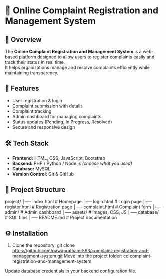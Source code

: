 # 📝 Online Complaint Registration and Management System

## 📌 Overview
The **Online Complaint Registration and Management System** is a web-based platform designed to allow users to register complaints easily and track their status in real time.  
It helps organizations manage and resolve complaints efficiently while maintaining transparency.

## 🚀 Features
- User registration & login
- Complaint submission with details
- Complaint tracking
- Admin dashboard for managing complaints
- Status updates (Pending, In Progress, Resolved)
- Secure and responsive design

## 🛠️ Tech Stack
- **Frontend:** HTML, CSS, JavaScript, Bootstrap
- **Backend:** PHP / Python / Node.js *(choose what you used)*
- **Database:** MySQL
- **Version Control:** Git & GitHub

## 📂 Project Structure
project/
│── index.html # Homepage
│── login.html # Login page
│── register.html # Registration page
│── complaint.html # Complaint form
│── admin/ # Admin dashboard
│── assets/ # Images, CSS, JS
│── database/ # SQL files
│── README.md # Project documentation


## ⚙️ Installation
1. Clone the repository:
   git clone https://github.com/pawaprathamr593/complaint-registration-and-management-system.git
Move into the project folder:
cd complaint-registration-and-management-system


Update database credentials in your backend configuration file.
